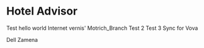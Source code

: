 # Hotel Advisor

Test hello world Internet vernis'
Motrich_Branch
Test 2 Test 3 Sync for Vova





Dell Zamena
